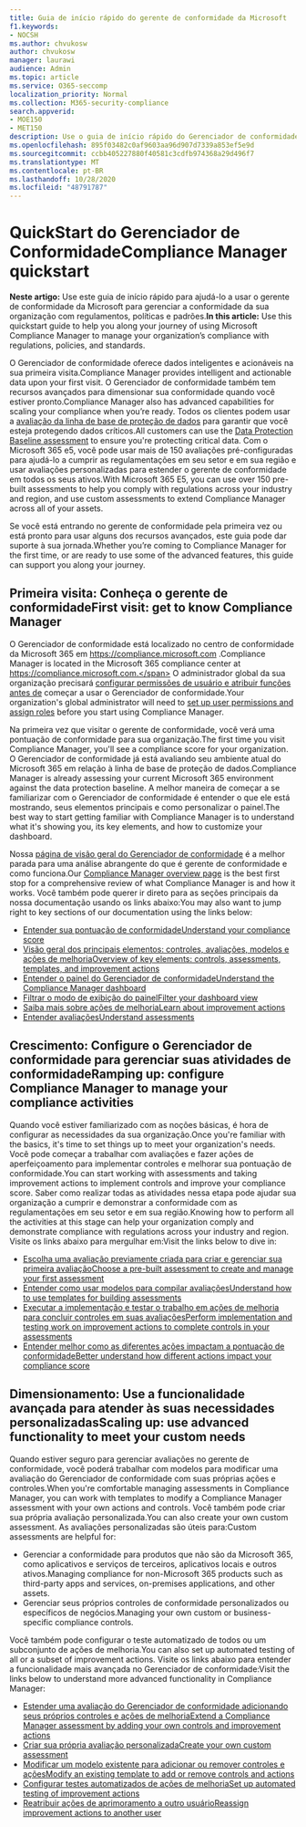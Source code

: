```yaml
---
title: Guia de início rápido do gerente de conformidade da Microsoft
f1.keywords:
- NOCSH
ms.author: chvukosw
author: chvukosw
manager: laurawi
audience: Admin
ms.topic: article
ms.service: O365-seccomp
localization_priority: Normal
ms.collection: M365-security-compliance
search.appverid:
- MOE150
- MET150
description: Use o guia de início rápido do Gerenciador de conformidade para ajudá-lo na sua jornada de compreensão, configuração e uso do Gerenciador de conformidade.
ms.openlocfilehash: 895f03482c0af9603aa96d907d7339a853ef5e9d
ms.sourcegitcommit: ccbb405227880f40581c3cdfb974368a29d496f7
ms.translationtype: MT
ms.contentlocale: pt-BR
ms.lasthandoff: 10/28/2020
ms.locfileid: "48791787"
---
```

# <a name="compliance-manager-quickstart"></a><span data-ttu-id="66801-103">QuickStart do Gerenciador de Conformidade</span><span class="sxs-lookup"><span data-stu-id="66801-103">Compliance Manager quickstart</span></span>

<span data-ttu-id="66801-104">**Neste artigo:** Use este guia de início rápido para ajudá-lo a usar o gerente de conformidade da Microsoft para gerenciar a conformidade da sua organização com regulamentos, políticas e padrões.</span><span class="sxs-lookup"><span data-stu-id="66801-104">**In this article:** Use this quickstart guide to help you along your journey of using Microsoft Compliance Manager to manage your organization’s compliance with regulations, policies, and standards.</span></span>

<span data-ttu-id="66801-105">O Gerenciador de conformidade oferece dados inteligentes e acionáveis na sua primeira visita.</span><span class="sxs-lookup"><span data-stu-id="66801-105">Compliance Manager provides intelligent and actionable data upon your first visit.</span></span> <span data-ttu-id="66801-106">O Gerenciador de conformidade também tem recursos avançados para dimensionar sua conformidade quando você estiver pronto.</span><span class="sxs-lookup"><span data-stu-id="66801-106">Compliance Manager also has advanced capabilities for scaling your compliance when you’re ready.</span></span> <span data-ttu-id="66801-107">Todos os clientes podem usar a [avaliação da linha de base de proteção de dados](compliance-manager-assessments.md#data-protection-baseline-default-assessment) para garantir que você esteja protegendo dados críticos.</span><span class="sxs-lookup"><span data-stu-id="66801-107">All customers can use the [Data Protection Baseline assessment](compliance-manager-assessments.md#data-protection-baseline-default-assessment) to ensure you're protecting critical data.</span></span> <span data-ttu-id="66801-108">Com o Microsoft 365 e5, você pode usar mais de 150 avaliações pré-configuradas para ajudá-lo a cumprir as regulamentações em seu setor e em sua região e usar avaliações personalizadas para estender o gerente de conformidade em todos os seus ativos.</span><span class="sxs-lookup"><span data-stu-id="66801-108">With Microsoft 365 E5, you can use over 150 pre-built assessments to help you comply with regulations across your industry and region, and use custom assessments to extend Compliance Manager across all of your assets.</span></span>

<span data-ttu-id="66801-109">Se você está entrando no gerente de conformidade pela primeira vez ou está pronto para usar alguns dos recursos avançados, este guia pode dar suporte à sua jornada.</span><span class="sxs-lookup"><span data-stu-id="66801-109">Whether you’re coming to Compliance Manager for the first time, or are ready to use some of the advanced features, this guide can support you along your journey.</span></span>

## <a name="first-visit-get-to-know-compliance-manager"></a><span data-ttu-id="66801-110">Primeira visita: Conheça o gerente de conformidade</span><span class="sxs-lookup"><span data-stu-id="66801-110">First visit: get to know Compliance Manager</span></span>

<span data-ttu-id="66801-111">O Gerenciador de conformidade está localizado no centro de conformidade da Microsoft 365 em https://compliance.microsoft.com .</span><span class="sxs-lookup"><span data-stu-id="66801-111">Compliance Manager is located in the Microsoft 365 compliance center at https://compliance.microsoft.com.</span></span> <span data-ttu-id="66801-112">O administrador global da sua organização precisará [configurar permissões de usuário e atribuir funções antes de](compliance-manager-setup.md#set-user-permissions-and-assign-roles) começar a usar o Gerenciador de conformidade.</span><span class="sxs-lookup"><span data-stu-id="66801-112">Your organization's global administrator will need to [set up user permissions and assign roles](compliance-manager-setup.md#set-user-permissions-and-assign-roles) before you start using Compliance Manager.</span></span>

<span data-ttu-id="66801-113">Na primeira vez que visitar o gerente de conformidade, você verá uma pontuação de conformidade para sua organização.</span><span class="sxs-lookup"><span data-stu-id="66801-113">The first time you visit Compliance Manager, you'll see a compliance score for your organization.</span></span> <span data-ttu-id="66801-114">O Gerenciador de conformidade já está avaliando seu ambiente atual do Microsoft 365 em relação à linha de base de proteção de dados.</span><span class="sxs-lookup"><span data-stu-id="66801-114">Compliance Manager is already assessing your current Microsoft 365 environment against the data protection baseline.</span></span> <span data-ttu-id="66801-115">A melhor maneira de começar a se familiarizar com o Gerenciador de conformidade é entender o que ele está mostrando, seus elementos principais e como personalizar o painel.</span><span class="sxs-lookup"><span data-stu-id="66801-115">The best way to start getting familiar with Compliance Manager is to understand what it's showing you, its key elements, and how to customize your dashboard.</span></span>

<span data-ttu-id="66801-116">Nossa [página de visão geral do Gerenciador de conformidade](compliance-manager.md) é a melhor parada para uma análise abrangente do que é gerente de conformidade e como funciona.</span><span class="sxs-lookup"><span data-stu-id="66801-116">Our [Compliance Manager overview page](compliance-manager.md) is the best first stop for a comprehensive review of what Compliance Manager is and how it works.</span></span> <span data-ttu-id="66801-117">Você também pode querer ir direto para as seções principais da nossa documentação usando os links abaixo:</span><span class="sxs-lookup"><span data-stu-id="66801-117">You may also want to jump right to key sections of our documentation using the links below:</span></span>

- [<span data-ttu-id="66801-118">Entender sua pontuação de conformidade</span><span class="sxs-lookup"><span data-stu-id="66801-118">Understand your compliance score</span></span>](compliance-manager.md#understanding-your-compliance-score)
- [<span data-ttu-id="66801-119">Visão geral dos principais elementos: controles, avaliações, modelos e ações de melhoria</span><span class="sxs-lookup"><span data-stu-id="66801-119">Overview of key elements: controls, assessments, templates, and improvement actions</span></span>](compliance-manager.md#key-elements-controls-assessments-templates-improvement-actions)
- [<span data-ttu-id="66801-120">Entender o painel do Gerenciador de conformidade</span><span class="sxs-lookup"><span data-stu-id="66801-120">Understand the Compliance Manager dashboard</span></span>](compliance-manager-setup.md#understand-the-compliance-manager-dashboard)
- [<span data-ttu-id="66801-121">Filtrar o modo de exibição do painel</span><span class="sxs-lookup"><span data-stu-id="66801-121">Filter your dashboard view</span></span>](compliance-manager-setup.md#filtering-your-dashboard-view)
- [<span data-ttu-id="66801-122">Saiba mais sobre ações de melhoria</span><span class="sxs-lookup"><span data-stu-id="66801-122">Learn about improvement actions</span></span>](compliance-manager-setup.md#improvement-actions-page)
- [<span data-ttu-id="66801-123">Entender avaliações</span><span class="sxs-lookup"><span data-stu-id="66801-123">Understand assessments</span></span>](compliance-manager.md#assessments)

## <a name="ramping-up-configure-compliance-manager-to-manage-your-compliance-activities"></a><span data-ttu-id="66801-124">Crescimento: Configure o Gerenciador de conformidade para gerenciar suas atividades de conformidade</span><span class="sxs-lookup"><span data-stu-id="66801-124">Ramping up: configure Compliance Manager to manage your compliance activities</span></span>

<span data-ttu-id="66801-125">Quando você estiver familiarizado com as noções básicas, é hora de configurar as necessidades da sua organização.</span><span class="sxs-lookup"><span data-stu-id="66801-125">Once you're familiar with the basics, it's time to set things up to meet your organization's needs.</span></span> <span data-ttu-id="66801-126">Você pode começar a trabalhar com avaliações e fazer ações de aperfeiçoamento para implementar controles e melhorar sua pontuação de conformidade.</span><span class="sxs-lookup"><span data-stu-id="66801-126">You can start working with assessments and taking improvement actions to implement controls and improve your compliance score.</span></span> <span data-ttu-id="66801-127">Saber como realizar todas as atividades nessa etapa pode ajudar sua organização a cumprir e demonstrar a conformidade com as regulamentações em seu setor e em sua região.</span><span class="sxs-lookup"><span data-stu-id="66801-127">Knowing how to perform all the activities at this stage can help your organization comply and demonstrate compliance with regulations across your industry and region.</span></span> <span data-ttu-id="66801-128">Visite os links abaixo para mergulhar em:</span><span class="sxs-lookup"><span data-stu-id="66801-128">Visit the links below to dive in:</span></span>

- [<span data-ttu-id="66801-129">Escolha uma avaliação previamente criada para criar e gerenciar sua primeira avaliação</span><span class="sxs-lookup"><span data-stu-id="66801-129">Choose a pre-built assessment to create and manage your first assessment</span></span>](compliance-manager-assessments.md)
- [<span data-ttu-id="66801-130">Entender como usar modelos para compilar avaliações</span><span class="sxs-lookup"><span data-stu-id="66801-130">Understand how to use templates for building assessments</span></span>](compliance-manager-templates.md)
- [<span data-ttu-id="66801-131">Executar a implementação e testar o trabalho em ações de melhoria para concluir controles em suas avaliações</span><span class="sxs-lookup"><span data-stu-id="66801-131">Perform implementation and testing work on improvement actions to complete controls in your assessments</span></span>](compliance-manager-improvement-actions.md)
- [<span data-ttu-id="66801-132">Entender melhor como as diferentes ações impactam a pontuação de conformidade</span><span class="sxs-lookup"><span data-stu-id="66801-132">Better understand how different actions impact your compliance score</span></span>](compliance-score-calculation.md)

## <a name="scaling-up-use-advanced-functionality-to-meet-your-custom-needs"></a><span data-ttu-id="66801-133">Dimensionamento: Use a funcionalidade avançada para atender às suas necessidades personalizadas</span><span class="sxs-lookup"><span data-stu-id="66801-133">Scaling up: use advanced functionality to meet your custom needs</span></span>

<span data-ttu-id="66801-134">Quando estiver seguro para gerenciar avaliações no gerente de conformidade, você poderá trabalhar com modelos para modificar uma avaliação do Gerenciador de conformidade com suas próprias ações e controles.</span><span class="sxs-lookup"><span data-stu-id="66801-134">When you're comfortable managing assessments in Compliance Manager, you can work with templates to modify a Compliance Manager assessment with your own actions and controls.</span></span> <span data-ttu-id="66801-135">Você também pode criar sua própria avaliação personalizada.</span><span class="sxs-lookup"><span data-stu-id="66801-135">You can also create your own custom assessment.</span></span> <span data-ttu-id="66801-136">As avaliações personalizadas são úteis para:</span><span class="sxs-lookup"><span data-stu-id="66801-136">Custom assessments are helpful for:</span></span>

- <span data-ttu-id="66801-137">Gerenciar a conformidade para produtos que não são da Microsoft 365, como aplicativos e serviços de terceiros, aplicativos locais e outros ativos.</span><span class="sxs-lookup"><span data-stu-id="66801-137">Managing compliance for non-Microsoft 365 products such as third-party apps and  services, on-premises applications, and other assets.</span></span>
- <span data-ttu-id="66801-138">Gerenciar seus próprios controles de conformidade personalizados ou específicos de negócios.</span><span class="sxs-lookup"><span data-stu-id="66801-138">Managing your own custom or business-specific compliance controls.</span></span>

<span data-ttu-id="66801-139">Você também pode configurar o teste automatizado de todos ou um subconjunto de ações de melhoria.</span><span class="sxs-lookup"><span data-stu-id="66801-139">You can also set up automated testing of all or a subset of improvement actions.</span></span> <span data-ttu-id="66801-140">Visite os links abaixo para entender a funcionalidade mais avançada no Gerenciador de conformidade:</span><span class="sxs-lookup"><span data-stu-id="66801-140">Visit the links below to understand more advanced functionality in Compliance Manager:</span></span>

- [<span data-ttu-id="66801-141">Estender uma avaliação do Gerenciador de conformidade adicionando seus próprios controles e ações de melhoria</span><span class="sxs-lookup"><span data-stu-id="66801-141">Extend a Compliance Manager assessment by adding your own controls and improvement actions</span></span>](compliance-manager-assessments.md#extend-a-pre-built-assessment)
- [<span data-ttu-id="66801-142">Criar sua própria avaliação personalizada</span><span class="sxs-lookup"><span data-stu-id="66801-142">Create your own custom assessment</span></span>](compliance-manager-assessments.md#create-your-own-custom-assessment)
- [<span data-ttu-id="66801-143">Modificar um modelo existente para adicionar ou remover controles e ações</span><span class="sxs-lookup"><span data-stu-id="66801-143">Modify an existing template to add or remove controls and actions</span></span>](compliance-manager-templates.md#modify-a-template)
- [<span data-ttu-id="66801-144">Configurar testes automatizados de ações de melhoria</span><span class="sxs-lookup"><span data-stu-id="66801-144">Set up automated testing of improvement actions</span></span>](compliance-manager-setup.md#set-up-automated-testing)
- [<span data-ttu-id="66801-145">Reatribuir ações de aprimoramento a outro usuário</span><span class="sxs-lookup"><span data-stu-id="66801-145">Reassign improvement actions to another user</span></span>](compliance-manager-setup.md#reassign-improvement-actions-to-another-user)